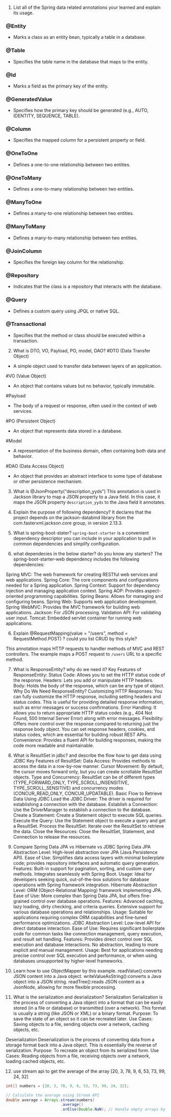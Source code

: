 1.  List all of the Spring data related annotations your learned and explain its usage.
### @Entity
- Marks a class as an entity bean, typically a table in a database.

### @Table
- Specifies the table name in the database that maps to the entity.

### @Id
- Marks a field as the primary key of the entity.

### @GeneratedValue
- Specifies how the primary key should be generated (e.g., AUTO, IDENTITY, SEQUENCE, TABLE).

### @Column
- Specifies the mapped column for a persistent property or field.

### @OneToOne
- Defines a one-to-one relationship between two entities.

### @OneToMany
- Defines a one-to-many relationship between two entities.

### @ManyToOne
- Defines a many-to-one relationship between two entities.

### @ManyToMany
- Defines a many-to-many relationship between two entities.

### @JoinColumn
- Specifies the foreign key column for the relationship.

### @Repository
- Indicates that the class is a repository that interacts with the database.

### @Query
- Defines a custom query using JPQL or native SQL.

### @Transactional
- Specifies that the method or class should be executed within a transaction.

2.  What is DTO, VO, Payload, PO, model, DAO?
#DTO (Data Transfer Object)
- A simple object used to transfer data between layers of an application.

#VO (Value Object)
- An object that contains values but no behavior, typically immutable.

#Payload
- The body of a request or response, often used in the context of web services.

#PO (Persistent Object)
- An object that represents data stored in a database.

#Model
- A representation of the business domain, often containing both data and behavior.

#DAO (Data Access Object)
- An object that provides an abstract interface to some type of database or other persistence mechanism.

3.  What is @JsonProperty("description_yyds") 
This annotation is used in Jackson library to map a JSON property to a Java field. In this case, it maps the JSON property `description_yyds` to the Java field it annotates.

4.  Explain the purpose of following dependency?
 It declares that the project depends on the jackson-databind library from the com.fasterxml.jackson.core group, in version 2.13.3.

5.  What is spring-boot-stater? 
`spring-boot-starter` is a convenient dependency descriptor you can include in your application to pull in common dependencies and simplify configuration.
1.  what dependecies in the below starter? do you know any starters?
The spring-boot-starter-web dependency includes the following dependencies:

Spring MVC: The web framework for creating RESTful web services and web applications.
Spring Core: The core components and configurations needed for a Spring application.
Spring Context: Support for dependency injection and managing application context.
Spring AOP: Provides aspect-oriented programming capabilities.
Spring Beans: Allows for managing and configuring beans.
Spring Web: Supports web application development.
Spring WebMVC: Provides the MVC framework for building web applications.
Jackson: For JSON processing.
Validation API: For validating user input.
Tomcat: Embedded servlet container for running web applications.

6.  Explain  @RequestMapping(value = "/users", method = RequestMethod.POST)  ? could you list CRUD by 
this style?

This annotation maps HTTP requests to handler methods of MVC and REST controllers. The example maps a POST request to `/users` URL to a specific method.

7. What is ResponseEntity? why do we need it?
Key Features of ResponseEntity:
Status Code: Allows you to set the HTTP status code of the response.
Headers: Lets you add or manipulate HTTP headers.
Body: Holds the body of the response, which can be any type of object.
Why Do We Need ResponseEntity?
Customizing HTTP Responses: You can fully customize the HTTP response, including setting headers and status codes. This is useful for providing detailed response information, such as error messages or success confirmations.
Error Handling: It allows you to return appropriate HTTP status codes (e.g., 404 Not Found, 500 Internal Server Error) along with error messages.
Flexibility: Offers more control over the response compared to returning just the response body object. You can set response headers, cookies, and status codes, which are essential for building robust REST APIs.
Convenience: Provides a fluent API for building responses, making the code more readable and maintainable.

8. What is ResultSet in jdbc? and describe the flow how to get data using JDBC
Key Features of ResultSet:
Data Access: Provides methods to access the data in a row-by-row manner.
Cursor Movement: By default, the cursor moves forward only, but you can create scrollable ResultSet objects.
Type and Concurrency: ResultSet can be of different types (TYPE_FORWARD_ONLY, TYPE_SCROLL_INSENSITIVE, TYPE_SCROLL_SENSITIVE) and concurrency modes (CONCUR_READ_ONLY, CONCUR_UPDATABLE).
Basic Flow to Retrieve Data Using JDBC
Load the JDBC Driver: The driver is required for establishing a connection with the database.
Establish a Connection: Use the DriverManager to establish a connection to the database.
Create a Statement: Create a Statement object to execute SQL queries.
Execute the Query: Use the Statement object to execute a query and get a ResultSet.
Process the ResultSet: Iterate over the ResultSet to retrieve the data.
Close the Resources: Close the ResultSet, Statement, and Connection to release the resources.

9. Compare Spring Data JPA vs Hibernate vs JDBC
Spring Data JPA
Abstraction Level: High-level abstraction over JPA (Java Persistence API).
Ease of Use: Simplifies data access layers with minimal boilerplate code; provides repository interfaces and automatic query generation.
Features: Built-in support for pagination, sorting, and custom query methods. Integrates seamlessly with Spring Boot.
Usage: Ideal for developers seeking quick, out-of-the-box solutions for database operations with Spring framework integration.
Hibernate
Abstraction Level: ORM (Object-Relational Mapping) framework implementing JPA.
Ease of Use: More complex than Spring Data JPA, but offers fine-grained control over database operations.
Features: Advanced caching, lazy loading, dirty checking, and criteria queries. Extensive support for various database operations and relationships.
Usage: Suitable for applications requiring complex ORM capabilities and fine-tuned performance optimizations.
JDBC
Abstraction Level: Low-level API for direct database interaction.
Ease of Use: Requires significant boilerplate code for common tasks like connection management, query execution, and result set handling.
Features: Provides direct control over SQL execution and database interactions. No abstraction, leading to more explicit and manual management.
Usage: Best for applications needing precise control over SQL execution and performance, or when using databases unsupported by higher-level frameworks.

10. Learn how to use ObjectMapper by this example.
readValue():converts JSON content into a Java object.
writeValueAsString():converts a Java object into a JSON string.
readTree():reads JSON content as a JsonNode, allowing for more flexible processing.

11. What is the serialization and desrialization?
Serialization
Serialization is the process of converting a Java object into a format that can be easily stored (in a file or database) or transmitted (over a network). This format is usually a string (like JSON or XML) or a binary format.
Purpose: To save the state of an object so it can be recreated later.
Use Cases: Saving objects to a file, sending objects over a network, caching objects, etc.

Deserialization
Deserialization is the process of converting data from a storage format back into a Java object. This is essentially the reverse of serialization.
Purpose: To recreate an object from its serialized form.
Use Cases: Reading objects from a file, receiving objects over a network, loading cached objects, etc.

12. use stream api to get the average of the array [20, 3, 78, 9, 6, 53, 73, 99, 24, 32]
```java
int[] numbers = {20, 3, 78, 9, 6, 53, 73, 99, 24, 32};

// Calculate the average using Stream API
double average = Arrays.stream(numbers)
                        .average()
                        .orElse(Double.NaN); // Handle empty arrays by returning NaN
```

